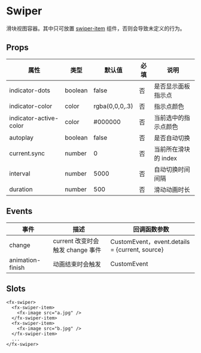 # Swiper

滑块视图容器。其中只可放置 [swiper-item](./README.SwiperItem.md) 组件，否则会导致未定义的行为。

## Props

| 属性                   | 类型    | 默认值         | 必填 | 说明                 |
| ---------------------- | ------- | -------------- | ---- | -------------------- |
| indicator-dots         | boolean | false          | 否   | 是否显示面板指示点   |
| indicator-color        | color   | rgba(0,0,0,.3) | 否   | 指示点颜色           |
| indicator-active-color | color   | #000000        | 否   | 当前选中的指示点颜色 |
| autoplay               | boolean | false          | 否   | 是否自动切换         |
| current.sync           | number  | 0              | 否   | 当前所在滑块的 index |
| interval               | number  | 5000           | 否   | 自动切换时间间隔     |
| duration               | number  | 500            | 否   | 滑动动画时长         |

## Events

| 事件             | 描述                             | 回调函数参数                                   |
| ---------------- | -------------------------------- | ---------------------------------------------- |
| change           | current 改变时会触发 change 事件 | CustomEvent，event.details = {current, source} |
| animation-finish | 动画结束时会触发                 | CustomEvent                                    |

## Slots

```
<fx-swiper>
  <fx-swiper-item>
    <fx-image src="a.jpg" />
  </fx-swiper-item>
  <fx-swiper-item>
    <fx-image src="b.jpg" />
  </fx-swiper-item>
  ...
</fx-swiper>
```
